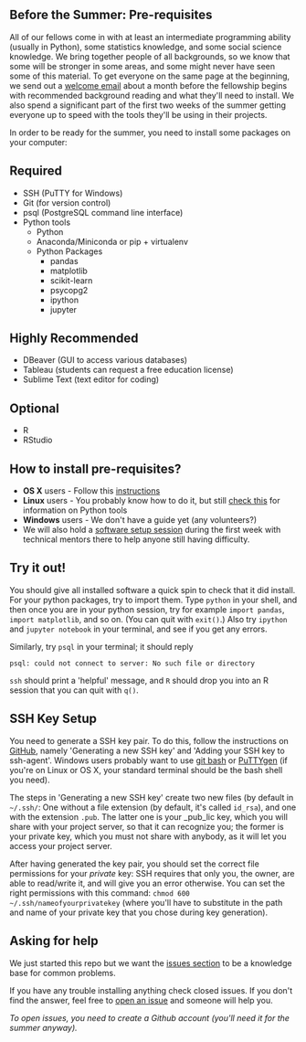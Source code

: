 ## Before the Summer: Pre-requisites

All of our fellows come in with at least an intermediate programming ability (usually in Python), some statistics knowledge, and some social science knowledge. We bring together people of all backgrounds, so we know that some will be stronger in some areas, and some might never have seen some of this material. To get everyone on the same page at the beginning, we send out a [welcome email](email.md) about a month before the fellowship begins with recommended background reading and what they'll need to install. We also spend a significant part of the first two weeks of the summer getting everyone up to speed with the tools they'll be using in their projects.  

In order to be ready for the summer, you need to install some packages on your computer:

## Required

*   SSH (PuTTY for Windows)
*   Git (for version control)
*   psql (PostgreSQL command line interface)
*   Python tools
    *   Python
    *   Anaconda/Miniconda or pip + virtualenv
    *   Python Packages
        *   pandas
        *   matplotlib
        *   scikit-learn
        *   psycopg2
        *   ipython
        *   jupyter

## Highly Recommended
*   DBeaver (GUI to access various databases)
*   Tableau (students can request a free education license)
*   Sublime Text (text editor for coding)

## Optional

*   R
*   RStudio


## How to install pre-requisites?

*   **OS X** users - Follow this [instructions](osx.md)
*   **Linux** users - You probably know how to do it, but still [check this](osx.md#step-3-install-python-tools) for information on Python tools
*   **Windows** users - We don't have a guide yet (any volunteers?)
* We will also hold a [software setup session](https://github.com/dssg/hitchhikers-guide/tree/master/curriculum/software-setup) during the first week with technical mentors there to help anyone still having difficulty.

## Try it out!

You should give all installed software a quick spin to check that it did install. For your python packages, try to import them. Type `python` in your shell, and then once you are in your python session, try for example `import pandas`, `import matplotlib`, and so on. (You can quit with `exit()`.) Also try `ipython` and `jupyter notebook` in your terminal, and see if you get any errors.

Similarly, try `psql` in your terminal; it should reply 
```
psql: could not connect to server: No such file or directory
```

`ssh` should print a 'helpful' message, and `R` should drop you into an R session that you can quit with `q()`.

## SSH Key Setup

You need to generate a SSH key pair. To do this, follow the instructions on [GitHub](https://help.github.com/articles/generating-a-new-ssh-key-and-adding-it-to-the-ssh-agent/), namely 'Generating a new SSH key' and 'Adding your SSH key to ssh-agent'. Windows users probably want to use [git bash](https://git-for-windows.github.io/) or [PuTTYgen](https://winscp.net/eng/docs/ui_puttygen) (if you're on Linux or OS X, your standard terminal should be the bash shell you need).

The steps in 'Generating a new SSH key' create two new files (by default in `~/.ssh/`: One without a file extension (by default, it's called `id_rsa`), and one with the extension `.pub`. The latter one is your _pub_lic key, which you will share with your project server, so that it can recognize you; the former is your private key, which you must not share with anybody, as it will let you access your project server.

After having generated the key pair, you should set the correct file permissions for your _private_ key: SSH requires that only you, the owner, are able to read/write it, and will give you an error otherwise. You can set the right permissions with this command: `chmod 600 ~/.ssh/nameofyourprivatekey` (where you'll have to substitute in the path and name of your private key that you chose during key generation).

## Asking for help

We just started this repo but we want the [issues section](https://github.com/dssg/hitchhikers-guide/issues) to be a knowledge base for common problems.

If you have any trouble installing anything check closed issues. If you don't find the answer, feel free to [open an issue](https://github.com/dssg/hitchhikers-guide/issues/new) and someone will help you.

*To open issues, you need to create a Github account (you'll need it for the summer anyway).*

